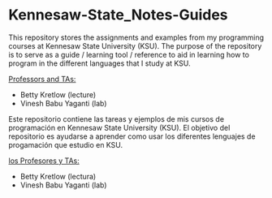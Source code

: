 # Kennesaw-State_Notes-Guides

This repository stores the assignments and examples from my programming courses at Kennesaw State University (KSU).
The purpose of the repository is to serve as a guide / learning tool / reference to aid in learning how to program in the different languages that I study at KSU.

<ins>Professors and TAs:</ins>
- Betty Kretlow (lecture)
- Vinesh Babu Yaganti (lab)


Este repositorio contiene las tareas y ejemplos de mis cursos de programación en Kennesaw State University (KSU).
El objetivo del repositorio es ayudarse a aprender como usar los diferentes lenguajes de progamación que estudio en KSU.

<ins>los Profesores y TAs:</ins>
- Betty Kretlow (lectura)
- Vinesh Babu Yaganti (lab)
